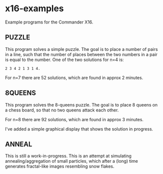 # x16-examples
Example programs for the Commander X16.

## PUZZLE
This program solves a simple puzzle.  The goal is to place a number of pairs in
a line, such that the number of places between the two numbers in a pair is
equal to the number.  One of the two solutions for n=4 is:

```
2 3 4 2 1 3 1 4.
```

For n=7 there are 52 solutions, which are found in approx 2 minutes.

## 8QUEENS
This program solves the 8-queens puzzle. The goal is to place 8 queens on a
chess board, so that no two queens attack each other.

For n=8 there are 92 solutions, which are found in approx 3 minutes.

I've added a simple graphical display that shows the solution in progress.

## ANNEAL
This is still a work-in-progress. This is an attempt at simulating
annealing/aggregation of small particles, which after a (long) time generates
fractal-like images resembling snow flakes.
